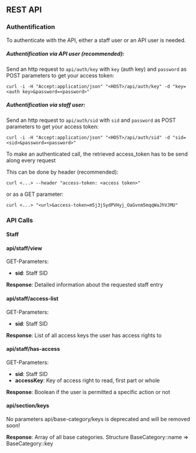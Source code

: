 REST API
-------------------

### Authentification

To authenticate with the API, either a staff user or an API user is needed.

##### Authentification via API user (recommended):

Send an http request to ```api/auth/key``` with ```key``` (auth key) and ```password``` as POST parameters to get your access token:

```
curl -i -H "Accept:application/json" "<HOST>/api/auth/key" -d "key=<auth key>&password=<password>"
```

##### Authentification via staff user:

Send an http request to ```api/auth/sid``` with ```sid``` and ```password``` as POST parameters to get your access token:

```
curl -i -H "Accept:application/json" "<HOST>/api/auth/sid" -d "sid=<sid>&password=<password>"
```

To make an authenticated call, the retrieved access_token has to be send along every request

This can be done by header (recommended):

```
curl <...> --header "access-token: <access token>"
```

or as a GET parameter:

```
curl <...> "<url>&access-token=m5j3jSydPVHyj_OaGvnm5mqqWaJhVJMU"
```

### API Calls

#### Staff

#### api/staff/view

GET-Parameters:

- **sid**: Staff SID

**Response**: Detailed information about the requested staff entry  



#### api/staff/access-list

GET-Parameters:

- **sid**: Staff SID

**Response**: List of all access keys the user has access rights to  



#### api/staff/has-access

GET-Parameters:

- **sid**: Staff SID
- **accessKey**: Key of access right to read, first part or whole

**Response**: Boolean if the user is permitted a specific action or not


#### api/section/keys

No parameters
api/base-category/keys is deprecated and will be removed soon!

**Response**: Array of all base categories. 
Structure BaseCategory::name => BaseCategory::key


